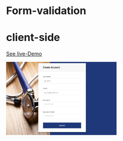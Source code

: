 # Form-validation
# client-side
[See live-Demo](https://cleverttech.github.io/Form-validation/)

<img src="./demo.png" alt="demo-Image" margin="auto 0px" width="300" height="200"/>

